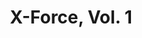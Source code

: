 ---
title: "X-Force, Vol. 1"
issue: 11A
issue_nr: 11
full_title: Friendly Reminders
subtitle: ""
story_arc: ""
crossover: ""
variant: A
publisher: Marvel Comics
creators: 
  - Rob Liefeld
  - Fabian Nicieza
  - Marc Pacella
release_date: "Apr 28, 1992"
release_year: 1992
genre:
  - Action
  - Adventure
  - Super-Heroes
format: Comic
pages: 32
signed_by: ""
price: 1.25
---